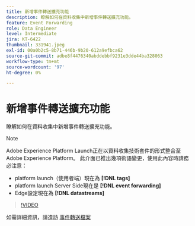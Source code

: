 ```yaml
---
title: 新增事件轉送擴充功能
description: 瞭解如何在資料收集中新增事件轉送擴充功能。
feature: Event Forwarding
role: Data Engineer
level: Intermediate
jira: KT-6422
thumbnail: 331941.jpeg
exl-id: 00a0b2c5-8b71-446b-9b20-612a9efbca62
source-git-commit: adbe8f4476340abddebbf9231e3dde44ba328063
workflow-type: tm+mt
source-wordcount: '97'
ht-degree: 0%

---
```


# 新增事件轉送擴充功能

瞭解如何在資料收集中新增事件轉送擴充功能。

>[!NOTE]
>
>Adobe Experience Platform Launch正在以資料收集技術套件的形式整合至Adobe Experience Platform。 此介面已推出幾項術語變更，使用此內容時請務必注意：
>
> * platform launch（使用者端）現在為 **[!DNL tags]**
> * platform launch Server Side現在是 **[!DNL event forwarding]**
> * Edge設定現在為 **[!DNL datastreams]**

>[!VIDEO](https://video.tv.adobe.com/v/331941?quality=12&learn=on)

如需詳細資訊，請造訪 [事件轉送檔案](https://experienceleague.adobe.com/docs/experience-platform/tags/event-forwarding/overview.html)
